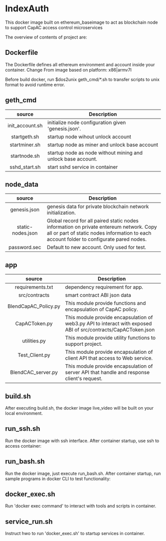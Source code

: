# IndexAuth
This docker image built on ethereum_baseimage  to act as blockchain node to support CapAC access control microservices

The overview of contents of project are:

## Dockerfile
The Dockerfile defines all ethereum environment and account inside your container. Change From image based on platform: x86|armv7l

Before build docker, run $dos2unix geth_cmd/*.sh to transfer scripts to unix format to avoid runtime error.

## geth_cmd

|   source   | Description |
|:----------:|-------------|
| init_account.sh | initialize node configuration given 'genesis.json'.|
| startgeth.sh | startup node wihout unlock account |
| startminer.sh | startup node as miner and unlock base account |
| startnode.sh | startup node as node without mining and unlock base account.|
| sshd_start.sh | start sshd service in container |



## node_data

|   source   | Description |
|:----------:|-------------|
| genesis.json | genesis data for private blockchain network initialization. |
| static-nodes.json | Global record for all paired static nodes information on private entereum network. Copy all or part of static nodes information to each account folder to configurate pared nodes. |
| password.sec | Default to new account. Only used for test.|


## app

|   source   | Description |
|:----------:|-------------|
| requirements.txt | dependency requirement for app.|
| src/contracts | smart contract ABI json data |
| BlendCapAC_Policy.py | This module provide functions and encapsulation of CapAC policy. |
| CapACToken.py | This module provide encapsulation of web3.py API to interact with exposed ABI of src/contracts/CapACToken.json |
| utilities.py | This module provide utility functions to support project. |
| Test_Client.py | This module provide encapsulation of client API that access to Web service. |
| BlendCAC_server.py | This module provide encapsulation of server API that handle and response client's request. |

## build.sh

After executing build.sh, the docker image live_video will be built on your local environment.

## run_ssh.sh

Run the docker image with ssh interface. After container startup, use ssh to access container:

## run_bash.sh

Run the docker image, just execute run_bash.sh. After container startup, run sample programs in docker CLI to test functionality:

## docker_exec.sh

Run 'docker exec command' to interact with tools and scripts in container.

## service_run.sh

Instruct hwo to run 'docker_exec.sh' to startup services in container.



